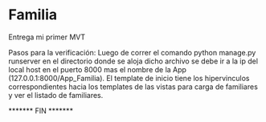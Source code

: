 # Familia
Entrega mi primer MVT

Pasos para la verificación:
Luego de correr el comando python manage.py runserver en el directorio donde se aloja dicho archivo se debe ir a la ip del local host en el puerto 8000 mas el nombre de la App (127.0.0.1:8000/App_Familia).
El template de inicio tiene los hipervinculos correspondientes hacia los templates de las vistas para carga de familiares y ver el listado de familiares.


******* FIN ******* 
